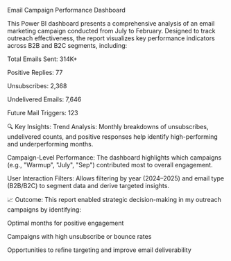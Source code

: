 Email Campaign Performance Dashboard

This Power BI dashboard presents a comprehensive analysis of an email marketing campaign conducted from July to February. Designed to track outreach effectiveness, the report visualizes key performance indicators across B2B and B2C segments, including:

Total Emails Sent: 314K+

Positive Replies: 77

Unsubscribes: 2,368

Undelivered Emails: 7,646

Future Mail Triggers: 123

🔍 Key Insights:
Trend Analysis: Monthly breakdowns of unsubscribes, undelivered counts, and positive responses help identify high-performing and underperforming months.

Campaign-Level Performance: The dashboard highlights which campaigns (e.g., "Warmup", "July", "Sep") contributed most to overall engagement.

User Interaction Filters: Allows filtering by year (2024–2025) and email type (B2B/B2C) to segment data and derive targeted insights.

📈 Outcome:
This report enabled strategic decision-making in my outreach campaigns by identifying:

Optimal months for positive engagement

Campaigns with high unsubscribe or bounce rates

Opportunities to refine targeting and improve email deliverability

